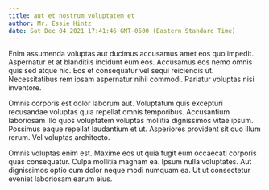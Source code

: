 ```yaml
---
title: aut et nostrum voluptatem et
author: Mr. Essie Hintz
date: Sat Dec 04 2021 17:41:46 GMT-0500 (Eastern Standard Time)
---
```

Enim assumenda voluptas aut ducimus accusamus amet eos quo impedit. Aspernatur et at blanditiis incidunt eum eos. Accusamus eos nemo omnis quis sed atque hic. Eos et consequatur vel sequi reiciendis ut. Necessitatibus rem ipsam aspernatur nihil commodi. Pariatur voluptas nisi inventore.

 Omnis corporis est dolor laborum aut. Voluptatum quis excepturi recusandae voluptas quia repellat omnis temporibus. Accusantium laboriosam illo quos voluptatem voluptas mollitia dignissimos vitae ipsum. Possimus eaque repellat laudantium et ut. Asperiores provident sit quo illum rerum. Vel voluptas architecto.

 Omnis voluptas enim est. Maxime eos ut quia fugit eum occaecati corporis quas consequatur. Culpa mollitia magnam ea. Ipsum nulla voluptates. Aut dignissimos optio cum dolor neque modi numquam ea. Ut ut consectetur eveniet laboriosam earum eius.